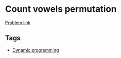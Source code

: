# Count vowels permutation

[Problem link](https://leetcode.com/problems/count-vowels-permutation)

## Tags

* [Dynamic programming](/README.md#Dynamic_programming)
